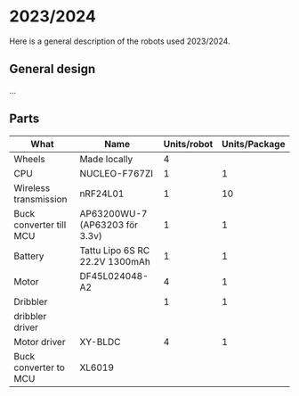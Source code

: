 # 2023/2024
Here is a general description of the robots used 2023/2024.

## General design
...

## Parts
| What                    | Name                           | Units/robot | Units/Package |
| ----------------------- | ------------------------------ | ----------- | ------------- |
| Wheels                  | Made locally                   | 4           |               |
| CPU                     | NUCLEO-F767ZI                  | 1           | 1             |
| Wireless transmission   | nRF24L01                       | 1           | 10            |
| Buck converter till MCU | AP63200WU-7 (AP63203 för 3.3v) | 1           | 1             |
| Battery                 | Tattu Lipo 6S RC 22.2V 1300mAh | 1           | 1             |
| Motor                   | DF45L024048-A2                 | 4           | 1             |
| Dribbler                |                                | 1           | 1             |
| dribbler driver         |                                |             |               |
| Motor driver            | XY-BLDC                        | 4           | 1             |
| Buck converter to MCU   | XL6019                         |             |               |